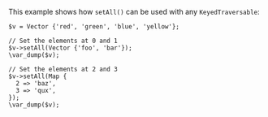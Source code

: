 This example shows how `setAll()` can be used with any `KeyedTraversable`:

```basic-usage.hack
$v = Vector {'red', 'green', 'blue', 'yellow'};

// Set the elements at 0 and 1
$v->setAll(Vector {'foo', 'bar'});
\var_dump($v);

// Set the elements at 2 and 3
$v->setAll(Map {
  2 => 'baz',
  3 => 'qux',
});
\var_dump($v);
```
